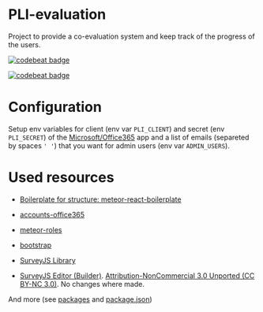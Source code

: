 # PLI-evaluation

Project to provide a co-evaluation system and keep track of the progress of the users.

[![codebeat badge](https://codebeat.co/badges/fcec924f-c7f8-466b-bbe9-52f247e55cb9)](https://codebeat.co/projects/github-com-pli-uniandes-pli-evaluation-master)

[![codebeat badge](https://codebeat.co/badges/41afa504-fce5-427b-aa17-e82e53231ded)](https://codebeat.co/projects/github-com-pli-uniandes-pli-evaluation-develop)

# Configuration

Setup env variables for client (env var `PLI_CLIENT`) and secret (env `PLI_SECRET`) of the [Microsoft/Office365](https://apps.dev.microsoft.com/#/appList) app and a list of emails (separeted by spaces `' '`) that you want for admin users (env var `ADMIN_USERS`).

# Used resources

* [Boilerplate for structure: meteor-react-boilerplate](https://github.com/AdamBrodzinski/meteor-react-boilerplate)

* [accounts-office365](https://github.com/lindoelio/meteor-accounts-office365)

* [meteor-roles](https://github.com/alanning/meteor-roles)

* [bootstrap](https://github.com/twbs/bootstrap)

* [SurveyJS Library](https://surveyjs.io/Overview/Library/)

* [SurveyJS Editor (Builder)](https://surveyjs.io/Licenses#BuildSurvey). [Attribution-NonCommercial 3.0 Unported (CC BY-NC 3.0)](https://creativecommons.org/licenses/by-nc/3.0/). No changes where made.

And more (see [packages](./.meteor/packages) and [package.json](./package.json))